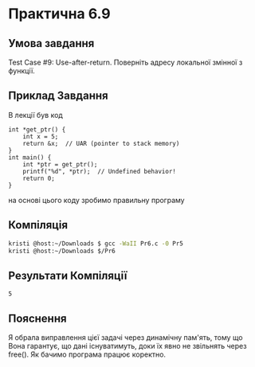 # Практична 6.9
## Умова завдання
Test Case #9: Use-after-return. Поверніть адресу локальної змінної з функції.
## Приклад Завдання
В лекції був код 
```text
int *get_ptr() {
    int x = 5;
    return &x;  // UAR (pointer to stack memory)
}
int main() {
    int *ptr = get_ptr();
    printf("%d", *ptr);  // Undefined behavior!
    return 0;
}
```
на основі цього коду зробимо правильну програму 
## Компіляція 
```bash
kristi @host:~/Downloads $ gcc -WaII Pr6.c -0 Pr5 
kristi @host:~/Downloads $/Pr6
```
## Результати Компіляції 
```text
5
```
## Пояснення 
Я обрала виправлення цієї задачі через динамічну пам'ять, тому що Вона гарантує, що дані існуватимуть, доки їх явно не звільнять через free(). Як бачимо програма працює коректно.
